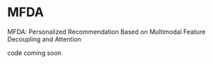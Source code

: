 # MFDA
MFDA: Personalized Recommendation Based on Multimodal Feature Decoupling and Attention

code coming soon
